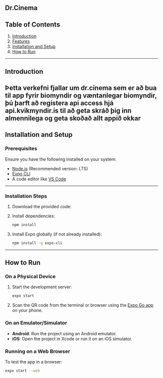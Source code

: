 ## Dr.Cinema

## Table of Contents
1. [Introduction](#introduction)
2. [Features](#features)
3. [Installation and Setup](#installation-and-setup)
4. [How to Run](#how-to-run)

---

## Introduction

Þetta verkefni fjallar um dr.cinema sem er að bua til app fyrir biomyndir og væntanlegar biomyndir, þú þarft að registera api access hjá api.kvikmyndir.is til að geta skráð þig inn almennilega og geta skoðað allt appið okkar 
---

## Installation and Setup

### Prerequisites
Ensure you have the following installed on your system:
- [Node.js](https://nodejs.org/) (Recommended version: LTS)
- [Expo CLI](https://expo.dev/)
- A code editor like [VS Code](https://code.visualstudio.com/)

---

### Installation Steps
1. Download the provided code:

2. Install dependencies:
   ```bash
   npm install
   ```

3. Install Expo globally (if not already installed):
   ```bash
   npm install -g expo-cli
   ```

---

## How to Run

### On a Physical Device
1. Start the development server:
   ```bash
   expo start
   ```

2. Scan the QR code from the terminal or browser using the [Expo Go app](https://expo.dev/client) on your phone.

### On an Emulator/Simulator
- **Android**: Run the project using an Android emulator.
- **iOS**: Open the project in Xcode or run it on an iOS simulator.

### Running on a Web Browser
To test the app in a browser:
```bash
expo start --web
```
